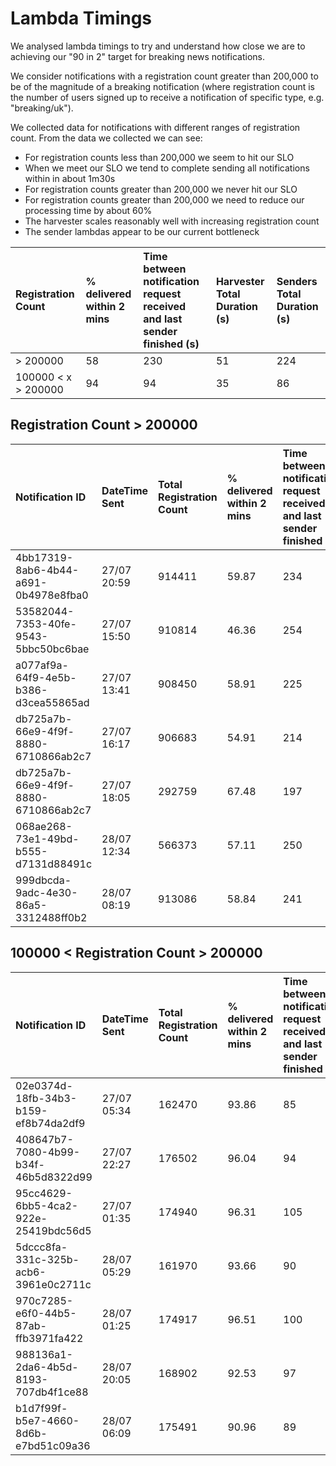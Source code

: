 # Lambda Timings

We analysed lambda timings to try and understand how close we are to achieving our "90 in 2" target for breaking news notifications.

We consider notifications with a registration count greater than 200,000 to be of the magnitude of a breaking notification (where registration count is the number of users signed up to receive a notification of specific type, e.g. "breaking/uk").

We collected data for notifications with different ranges of registration count. From the data we collected we can see:
- For registration counts less than 200,000 we seem to hit our SLO
- When we meet our SLO we tend to complete sending all notifications within in about 1m30s
- For registration counts greater than 200,000 we never hit our SLO
- For registration counts greater than 200,000 we need to reduce our processing time by about 60%
- The harvester scales reasonably well with increasing registration count
- The sender lambdas appear to be our current bottleneck

| Registration Count                   | % delivered within 2 mins | Time between notification request received and last sender finished (s) | Harvester Total Duration (s) | Senders Total Duration (s) |
|:-------------------------------------|:--------------------------|:------------------------------------------------------------------------|:-----------------------------|:---------------------------|
| > 200000                             | 58                        | 230                                                                     | 51                           | 224                        |
| 100000 < x > 200000                  | 94                        | 94                                                                      | 35                           | 86                         |


## Registration Count > 200000

| Notification ID                      | DateTime Sent | Total Registration Count | % delivered within 2 mins | Time between notification request received and last sender finished (s) | Harvester Total Duration (s) | Senders Total Duration (s) |
|:-------------------------------------|:--------------|:-------------------------|:--------------------------|:------------------------------------------------------------------------|:-----------------------------|:---------------------------|
| 4bb17319-8ab6-4b44-a691-0b4978e8fba0 | 27/07 20:59   | 914411                   | 59.87                     | 234                                                                     | 38                           | 233                        |
| 53582044-7353-40fe-9543-5bbc50bc6bae | 27/07 15:50   | 910814                   | 46.36                     | 254                                                                     | 63                           | 245                        |
| a077af9a-64f9-4e5b-b386-d3cea55865ad | 27/07 13:41   | 908450                   | 58.91                     | 225                                                                     | 53                           | 234                        |
| db725a7b-66e9-4f9f-8880-6710866ab2c7 | 27/07 16:17   | 906683                   | 54.91                     | 214                                                                     | 42                           | 213                        |
| db725a7b-66e9-4f9f-8880-6710866ab2c7 | 27/07 18:05   | 292759                   | 67.48                     | 197                                                                     | 44                           | 196                        |
| 068ae268-73e1-49bd-b555-d7131d88491c | 28/07 12:34   | 566373                   | 57.11                     | 250                                                                     | 57                           | 207                        |
| 999dbcda-9adc-4e30-86a5-3312488ff0b2 | 28/07 08:19   | 913086                   | 58.84                     | 241                                                                     | 59                           | 240                        |

## 100000 < Registration Count > 200000

| Notification ID                      | DateTime Sent | Total Registration Count | % delivered within 2 mins | Time between notification request received and last sender finished (s) | Harvester Total Duration (s) | Senders Total Duration (s) |
|:-------------------------------------|:--------------|:-------------------------|:--------------------------|:------------------------------------------------------------------------|:-----------------------------|:---------------------------|
| 02e0374d-18fb-34b3-b159-ef8b74da2df9 | 27/07 05:34   | 162470                   | 93.86                     | 85                                                                      | 36                           | 70                         |
| 408647b7-7080-4b99-b34f-46b5d8322d99 | 27/07 22:27   | 176502                   | 96.04                     | 94                                                                      | 38                           | 93                         |
| 95cc4629-6bb5-4ca2-922e-25419bdc56d5 | 27/07 01:35   | 174940                   | 96.31                     | 105                                                                     | 31                           | 93                         |
| 5dccc8fa-331c-325b-acb6-3961e0c2711c | 28/07 05:29   | 161970                   | 93.66                     | 90                                                                      | 33                           | 76                         |
| 970c7285-e6f0-44b5-87ab-ffb3971fa422 | 28/07 01:25   | 174917                   | 96.51                     | 100                                                                     | 47                           | 85                         |
| 988136a1-2da6-4b5d-8193-707db4f1ce88 | 28/07 20:05   | 168902                   | 92.53                     | 97                                                                      | 32                           | 95                         |
| b1d7f99f-b5e7-4660-8d6b-e7bd51c09a36 | 28/07 06:09   | 175491                   | 90.96                     | 89                                                                      | 28                           | 87                         |
